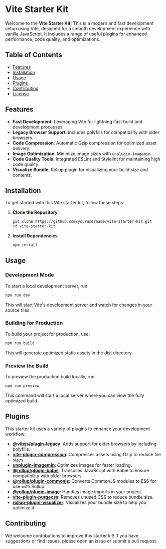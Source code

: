 # Vite Starter Kit

Welcome to the **Vite Starter Kit**! This is a modern and fast development setup using Vite, designed for a smooth development experience with vanilla JavaScript. It includes a range of useful plugins for enhanced performance, code quality, and optimizations.

## Table of Contents

- [Features](#features)
- [Installation](#installation)
- [Usage](#usage)
- [Plugins](#plugins)
- [Contributing](#contributing)
- [License](#license)

## Features

- **Fast Development**: Leveraging Vite for lightning-fast build and development processes.
- **Legacy Browser Support**: Includes polyfills for compatibility with older browsers.
- **Code Compression**: Automatic Gzip compression for optimized asset delivery.
- **Image Optimization**: Minimize image sizes with `unplugin-imagemin`.
- **Code Quality Tools**: Integrated ESLint and Stylelint for maintaining high code quality.
- **Visualize Bundle**: Rollup plugin for visualizing your build size and contents.

## Installation

To get started with this Vite starter kit, follow these steps:

1. **Clone the Repository**

   ```bash
   git clone https://github.com/yourusername/vite-starter-kit.git
   cd vite-starter-kit
   ```

2. **Install Dependencies**

   ```bash
   npm install
   ```

## Usage

### Development Mode

To start a local development server, run:

```bash
npm run dev
```

This will start Vite's development server and watch for changes in your source files.

### Building for Production

To build your project for production, use:

```bash
npm run build
```

This will generate optimized static assets in the dist directory.

### Preview the Build

To preview the production build locally, run:

```bash
npm run preview
```

This command will start a local server where you can view the fully optimized build.

## Plugins

This starter kit uses a variety of plugins to enhance your development workflow:

- **[@vitejs/plugin-legacy](https://www.npmjs.com/package/@vitejs/plugin-legacy)**: Adds support for older browsers by including polyfills.
- **[vite-plugin-compression](https://www.npmjs.com/package/vite-plugin-compression)**: Compresses assets using Gzip to reduce file sizes.
- **[unplugin-imagemin](https://www.npmjs.com/package/unplugin-imagemin)**: Optimizes images for faster loading.
- **[@rollup/plugin-babel](https://www.npmjs.com/package/@rollup/plugin-babel)**: Transpiles JavaScript with Babel to ensure compatibility with older browsers.
- **[@rollup/plugin-commonjs](https://www.npmjs.com/package/@rollup/plugin-commonjs)**: Converts CommonJS modules to ES6 for use with Rollup.
- **[@rollup/plugin-image](https://www.npmjs.com/package/@rollup/plugin-image)**: Handles image imports in your project.
- **[vite-plugin-purgecss](https://www.npmjs.com/package/vite-plugin-purgecss)**: Removes unused CSS to reduce bundle size.
- **[rollup-plugin-visualizer](https://www.npmjs.com/package/rollup-plugin-visualizer)**: Visualizes your bundle size to help you optimize it.

## Contributing

We welcome contributions to improve this starter kit! If you have suggestions or find issues, please open an issue or submit a pull request.
